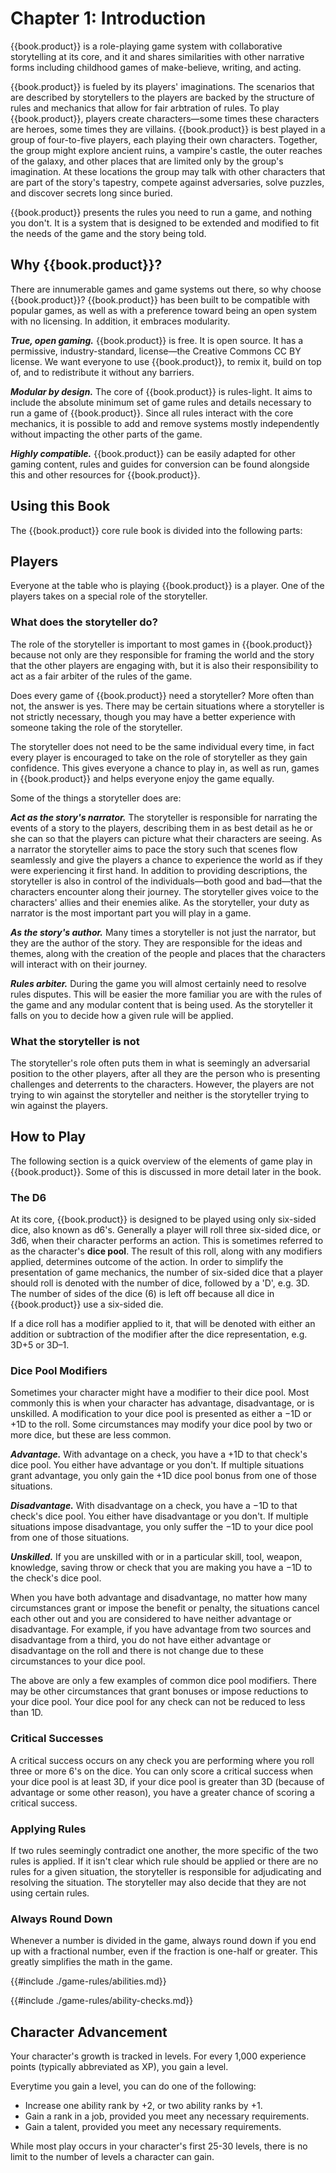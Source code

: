 # Chapter 1: Introduction

{{book.product}} is a role-playing game system with collaborative storytelling
at its core, and it and shares similarities with other narrative forms including
childhood games of make-believe, writing, and acting.

{{book.product}} is fueled by its players' imaginations. The scenarios that are
described by storytellers to the players are backed by the structure of rules
and mechanics that allow for fair arbtration of rules. To play {{book.product}},
players create characters—some times these characters are heroes, some times
they are villains. {{book.product}} is best played in a group of four-to-five
players, each playing their own characters. Together, the group might explore
ancient ruins, a vampire's castle, the outer reaches of the galaxy, and other
places that are limited only by the group's imagination. At these locations the
group may talk with other characters that are part of the story's tapestry,
compete against adversaries, solve puzzles, and discover secrets long since
buried.

{{book.product}} presents the rules you need to run a game, and nothing you
don't. It is a system that is designed to be extended and modified to fit the
needs of the game and the story being told.

## Why {{book.product}}?
There are innumerable games and game systems out there, so why choose
{{book.product}}? {{book.product}} has been built to be compatible with popular
games, as well as with a preference toward being an open system with no
licensing. In addition, it embraces modularity.

___True, open gaming.___ {{book.product}} is free. It is open source. It has a
permissive, industry-standard, license—the Creative Commons CC BY license. We
want everyone to use {{book.product}}, to remix it, build on top of, and to
redistribute it without any barriers.

___Modular by design.___ The core of {{book.product}} is rules-light. It aims to
include the absolute minimum set of game rules and details necessary to run a
game of {{book.product}}. Since all rules interact with the core mechanics, it
is possible to add and remove systems mostly independently without impacting the
other parts of the game.

___Highly compatible.___ {{book.product}} can be easily adapted for other gaming
content, rules and guides for conversion can be found alongside this and other
resources for {{book.product}}.

## Using this Book
The {{book.product}} core rule book is divided into the following parts:

## Players
Everyone at the table who is playing {{book.product}} is a player. One of
the players takes on a special role of the storyteller.

### What does the storyteller do?
The role of the storyteller is important to most games in {{book.product}}
because not only are they responsible for framing the world and the story that
the other players are engaging with, but it is also their responsibility to act
as a fair arbiter of the rules of the game.

Does every game of {{book.product}} need a storyteller? More often than not, the
answer is yes. There may be certain situations where a storyteller is not
strictly necessary, though you may have a better experience with someone taking
the role of the storyteller.

The storyteller does not need to be the same individual every time, in fact
every player is encouraged to take on the role of storyteller as they gain
confidence. This gives everyone a chance to play in, as well as run, games in
{{book.product}} and helps everyone enjoy the game equally.

Some of the things a storyteller does are:

___Act as the story's narrator.___ The storyteller is responsible for narrating
the events of a story to the players, describing them in as best detail as he or
she can so that the players can picture what their characters are seeing. As a
narrator the storyteller aims to pace the story such that scenes flow seamlessly
and give the players a chance to experience the world as if they were
experiencing it first hand. In addition to providing descriptions, the
storyteller is also in control of the individuals—both good and bad—that the
characters encounter along their journey. The storyteller gives voice to the
characters' allies and their enemies alike. As the storyteller, your duty as
narrator is the most important part you will play in a game.

___As the story's author.___ Many times a storyteller is not just the narrator,
but they are the author of the story. They are responsible for the ideas and
themes, along with the creation of the people and places that the characters
will interact with on their journey.

___Rules arbiter.___ During the game you will almost certainly need to resolve
rules disputes. This will be easier the more familiar you are with the rules of
the game and any modular content that is being used. As the storyteller it falls
on you to decide how a given rule will be applied.

### What the storyteller is not
The storyteller's role often puts them in what is seemingly an adversarial
position to the other players, after all they are the person who is presenting
challenges and deterrents to the characters. However, the players are not trying
to win against the storyteller and neither is the storyteller trying to win
against the players.

## How to Play
The following section is a quick overview of the elements of game play in
{{book.product}}. Some of this is discussed in more detail later in the book.

### The D6
At its core, {{book.product}} is designed to be played using only six-sided
dice, also known as d6's. Generally a player will roll three six-sided dice, or
3d6, when their character performs an action. This is sometimes referred to as
the character's **dice pool**. The result of this roll, along with any modifiers
applied, determines outcome of the action. In order to simplify the presentation
of game mechanics, the number of six-sided dice that a player should roll is
denoted with the number of dice, followed by a 'D', e.g. 3D. The number of sides
of the dice (6) is left off because all dice in {{book.product}} use a six-sided
die.

If a dice roll has a modifier applied to it, that will be denoted with either an
addition or subtraction of the modifier after the dice representation, e.g. 3D+5
or 3D–1.

### Dice Pool Modifiers
Sometimes your character might have a modifier to their dice pool. Most commonly
this is when your character has advantage, disadvantage, or is unskilled. A
modification to your dice pool is presented as either a &minus;1D or +1D to the
roll. Some circumstances may modify your dice pool by two or more dice, but
these are less common.

___Advantage.___ With advantage on a check, you have a +1D to that check's dice
  pool. You either have advantage or you don't. If multiple situations grant
  advantage, you only gain the +1D dice pool bonus from one of those situations.

___Disadvantage.___ With disadvantage on a check, you have a &minus;1D to that
  check's dice pool. You either have disadvantage or you don't. If multiple
  situations impose disadvantage, you only suffer the &minus;1D to your dice
  pool from one of those situations.

___Unskilled.___ If you are unskilled with or in a particular skill, tool,
  weapon, knowledge, saving throw or check that you are making you have a
  &minus;1D to the check's dice pool.

When you have both advantage and disadvantage, no matter how many circumstances
grant or impose the benefit or penalty, the situations cancel each other out and
you are considered to have neither advantage or disadvantage. For example, if
you have advantage from two sources and disadvantage from a third, you do not
have either advantage or disadvantage on the roll and there is not change due to
these circumstances to your dice pool.

The above are only a few examples of common dice pool modifiers. There may be
other circumstances that grant bonuses or impose reductions to your dice pool.
Your dice pool for any check can not be reduced to less than 1D.

### Critical Successes
A critical success occurs on any check you are performing where you roll three
or more 6's on the dice. You can only score a critical success when your dice
pool is at least 3D, if your dice pool is greater than 3D (because of advantage
or some other reason), you have a greater chance of scoring a critical success.

### Applying Rules
If two rules seemingly contradict one another, the more specific of the two
rules is applied. If it isn't clear which rule should be applied or there are no
rules for a given situation, the storyteller is responsible for adjudicating and
resolving the situation. The storyteller may also decide that they are not using
certain rules.

### Always Round Down
Whenever a number is divided in the game, always round down if you end up with a
fractional number, even if the fraction is one-half or greater. This greatly
simplifies the math in the game.

{{#include ./game-rules/abilities.md}}

{{#include ./game-rules/ability-checks.md}}

## Character Advancement
Your character's growth is tracked in levels. For every 1,000 experience points
(typically abbreviated as XP), you gain a level.

Everytime you gain a level, you can do one of the following:

- Increase one ability rank by +2, or two ability ranks by +1.
- Gain a rank in a job, provided you meet any necessary requirements.
- Gain a talent, provided you meet any necessary requirements.

While most play occurs in your character's first 25-30 levels, there is no limit
to the number of levels a character can gain.